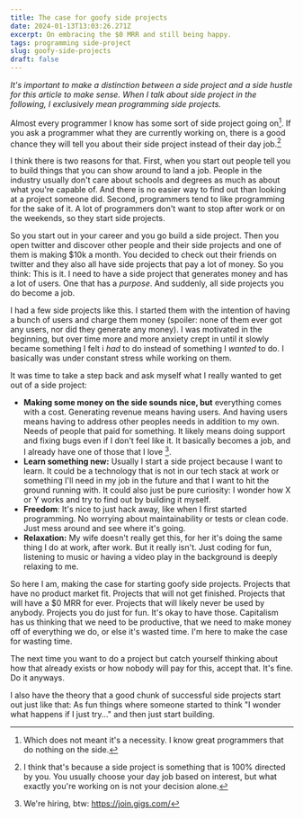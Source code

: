 ```yaml
---
title: The case for goofy side projects
date: 2024-01-13T13:03:26.271Z
excerpt: On embracing the $0 MRR and still being happy.
tags: programming side-project
slug: goofy-side-projects
draft: false
---
```


_It's important to make a distinction between a side project and a side hustle for this article to make sense. When I talk about side project in the following, I exclusively mean programming side projects._

Almost every programmer I know has some sort of side project going on[^1]. If you ask a programmer what they are currently working on, there is a good chance they will tell you about their side project instead of their day job.[^2]

I think there is two reasons for that. First, when you start out people tell you to build things that you can show around to land a job. People in the industry usually don't care about schools and degrees as much as about what you're capable of. And there is no easier way to find out than looking at a project someone did.
Second, programmers tend to like programming for the sake of it. A lot of programmers don't want to stop after work or on the weekends, so they start side projects.

So you start out in your career and you go build a side project. Then you open twitter and discover other people and their side projects and one of them is making $10k a month. You decided to check out their friends on twitter and they also all have side projects that pay a lot of money. So you think: This is it. I need to have a side project that generates money and has a lot of users. One that has a _purpose_. And suddenly, all side projects you do become a job.

I had a few side projects like this. I started them with the intention of having a bunch of users and charge them money (spoiler: none of them ever got any users, nor did they generate any money). I was motivated in the beginning, but over time more and more anxiety crept in until it slowly became something I felt i _had_ to do instead of something I _wanted_ to do. I basically was under constant stress while working on them.

It was time to take a step back and ask myself what I really wanted to get out of a side project:

- __Making some money on the side sounds nice, but__ everything comes with a cost. Generating revenue means having users. And having users means having to address other peoples needs in addition to my own. Needs of people that paid for something. It likely means doing support and fixing bugs even if I don't feel like it. It basically becomes a job, and I already have one of those that I love [^3].
- __Learn something new:__ Usually I start a side project because I want to learn. It could be a technology that is not in our tech stack at work or something I'll need in my job in the future and that I want to hit the ground running with. It could also just be pure curiosity: I wonder how X or Y works and try to find out by building it myself.
- __Freedom__: It's nice to just hack away, like when I first started programming. No worrying about maintainability or tests or clean code. Just mess around and see where it's going. 
- __Relaxation:__ My wife doesn't really get this, for her it's doing the same thing I do at work, after work. But it really isn't. Just coding for fun, listening to music or having a video play in the background is deeply relaxing to me.

So here I am, making the case for starting goofy side projects. Projects that have no product market fit. Projects that will not get finished. Projects that will have a $0 MRR for ever. Projects that will likely never be used by anybody. Projects you do just for fun. It's okay to have those. 
Capitalism has us thinking that we need to be productive, that we need to make money off of everything we do, or else it's wasted time. I'm here to make the case for wasting time.

The next time you want to do a project but catch yourself thinking about how that already exists or how nobody will pay for this, accept that. It's fine. Do it anyways.

I also have the theory that a good chunk of successful side projects start out just like that: As fun things where someone started to think "I wonder what happens if I just try..." and then just start building.

[^1]: Which does not meant it's a necessity. I know great programmers that do nothing on the side.
[^2]: I think that's because a side project is something that is 100% directed by you. You usually choose your day job based on interest, but what exactly you're working on is not your decision alone.
[^3]: We're hiring, btw: https://join.gigs.com/
